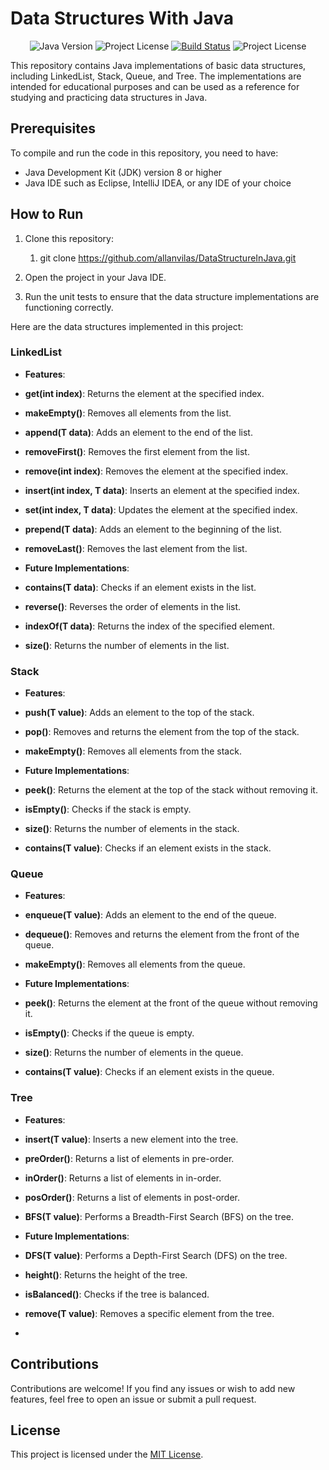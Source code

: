 # Data Structures With Java
   
<p align="center">
   
   <img src="https://img.shields.io/badge/Java-8%2B-blue" alt="Java Version"/>
   <img src="https://img.shields.io/badge/license-MIT-green" alt="Project License"/>
   <a href="https://github.com/allanvilas/DataStructureInJava/actions" target="_blank"><img src="https://github.com/allanvilas/DataStructureInJava/workflows/Java%20CI%20with%20Maven/badge.svg" alt="Build Status"></a>
   <img src="https://img.shields.io/badge/Coverage-83.33%25-green" alt="Project License"/>
</p>


This repository contains Java implementations of basic data structures, including LinkedList, Stack, Queue, and Tree. The implementations are intended for educational purposes and can be used as a reference for studying and practicing data structures in Java.

## Prerequisites

To compile and run the code in this repository, you need to have:

- Java Development Kit (JDK) version 8 or higher
- Java IDE such as Eclipse, IntelliJ IDEA, or any IDE of your choice

## How to Run

1. Clone this repository:
   1. git clone https://github.com/allanvilas/DataStructureInJava.git
2. Open the project in your Java IDE.

3. Run the unit tests to ensure that the data structure implementations are functioning correctly.

Here are the data structures implemented in this project:

### LinkedList

- **Features**:
- **get(int index)**: Returns the element at the specified index.
- **makeEmpty()**: Removes all elements from the list.
- **append(T data)**: Adds an element to the end of the list.
- **removeFirst()**: Removes the first element from the list.
- **remove(int index)**: Removes the element at the specified index.
- **insert(int index, T data)**: Inserts an element at the specified index.
- **set(int index, T data)**: Updates the element at the specified index.
- **prepend(T data)**: Adds an element to the beginning of the list.
- **removeLast()**: Removes the last element from the list.

- **Future Implementations**:
- **contains(T data)**: Checks if an element exists in the list.
- **reverse()**: Reverses the order of elements in the list.
- **indexOf(T data)**: Returns the index of the specified element.
- **size()**: Returns the number of elements in the list.

### Stack

- **Features**:
- **push(T value)**: Adds an element to the top of the stack.
- **pop()**: Removes and returns the element from the top of the stack.
- **makeEmpty()**: Removes all elements from the stack.

- **Future Implementations**:
- **peek()**: Returns the element at the top of the stack without removing it.
- **isEmpty()**: Checks if the stack is empty.
- **size()**: Returns the number of elements in the stack.
- **contains(T value)**: Checks if an element exists in the stack.

### Queue

- **Features**:
- **enqueue(T value)**: Adds an element to the end of the queue.
- **dequeue()**: Removes and returns the element from the front of the queue.
- **makeEmpty()**: Removes all elements from the queue.

- **Future Implementations**:
- **peek()**: Returns the element at the front of the queue without removing it.
- **isEmpty()**: Checks if the queue is empty.
- **size()**: Returns the number of elements in the queue.
- **contains(T value)**: Checks if an element exists in the queue.

### Tree

- **Features**:
- **insert(T value)**: Inserts a new element into the tree.
- **preOrder()**: Returns a list of elements in pre-order.
- **inOrder()**: Returns a list of elements in in-order.
- **posOrder()**: Returns a list of elements in post-order.
- **BFS(T value)**: Performs a Breadth-First Search (BFS) on the tree.

- **Future Implementations**:
- **DFS(T value)**: Performs a Depth-First Search (DFS) on the tree.
- **height()**: Returns the height of the tree.
- **isBalanced()**: Checks if the tree is balanced.
- **remove(T value)**: Removes a specific element from the tree.
- 
## Contributions

Contributions are welcome! If you find any issues or wish to add new features, feel free to open an issue or submit a pull request.

## License

This project is licensed under the [MIT License](https://opensource.org/licenses/MIT).
